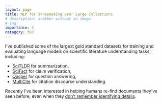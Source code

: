 ```yaml
---
layout: page
title: NLP for Sensemaking over Large Collections
# description: another without an image
# img:
importance: 4
category: fun
---
```


I've published some of the largest gold standard datasets for training and evaluating language models on scientific literature understanding tasks, including:

* [SciTLDR](https://aclanthology.org/2020.findings-emnlp.428/) for summarization, 
* [SciFact](https://aclanthology.org/2020.emnlp-main.609/) for claim verification, 
* [Qasper](https://aclanthology.org/2021.naacl-main.365/) for question answering, 
* [MultiCite](https://aclanthology.org/2022.naacl-main.137/) for citation discourse understanding.

Recently I've been interested in helping humans re-find documents they've seen before, even when they [don't remember identifying details](https://aclanthology.org/2023.findings-emnlp.367/).